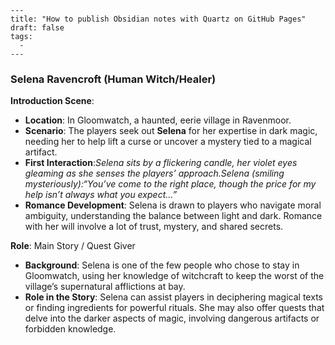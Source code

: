 ```
---
title: "How to publish Obsidian notes with Quartz on GitHub Pages"
draft: false
tags:
  - 
---
```
### **Selena Ravencroft (Human Witch/Healer)**

**Introduction Scene**:

- **Location**: In Gloomwatch, a haunted, eerie village in Ravenmoor.
- **Scenario**: The players seek out **Selena** for her expertise in dark magic, needing her to help lift a curse or uncover a mystery tied to a magical artifact.
- **First Interaction**:_Selena sits by a flickering candle, her violet eyes gleaming as she senses the players’ approach._Selena (smiling mysteriously):_“You’ve come to the right place, though the price for my help isn’t always what you expect…”_
- **Romance Development**: Selena is drawn to players who navigate moral ambiguity, understanding the balance between light and dark. Romance with her will involve a lot of trust, mystery, and shared secrets.


**Role**: Main Story / Quest Giver
- **Background**: Selena is one of the few people who chose to stay in Gloomwatch, using her knowledge of witchcraft to keep the worst of the village’s supernatural afflictions at bay.
- **Role in the Story**: Selena can assist players in deciphering magical texts or finding ingredients for powerful rituals. She may also offer quests that delve into the darker aspects of magic, involving dangerous artifacts or forbidden knowledge.